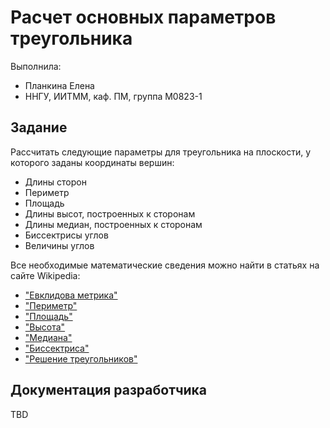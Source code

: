 # Расчет основных параметров треугольника

Выполнила:

 - Планкина Елена
 - ННГУ, ИИТММ, каф. ПМ, группа М0823-1

## Задание

Рассчитать следующие параметры для треугольника на плоскости, у которого заданы координаты вершин:

 - Длины сторон
 - Периметр
 - Площадь
 - Длины высот, построенных к сторонам
 - Длины медиан, построенных к сторонам
 - Биссектрисы углов
 - Величины углов

Все необходимые математические сведения можно найти в статьях на сайте Wikipedia:

 - ["Евклидова метрика"][distance]
 - ["Периметр"][perimeter]
 - ["Площадь"][area]
 - ["Высота"][altitude]
 - ["Медиана"][median]
 - ["Биссектриса"][bisectrix]
 - ["Решение треугольников"][solutions]

## Документация разработчика

TBD

<!-- LINKS -->

[distance]: https://ru.wikipedia.org/wiki/%D0%95%D0%B2%D0%BA%D0%BB%D0%B8%D0%B4%D0%BE%D0%B2%D0%B0_%D0%BC%D0%B5%D1%82%D1%80%D0%B8%D0%BA%D0%B0
[perimeter]: https://ru.wikipedia.org/wiki/%D0%9F%D0%B5%D1%80%D0%B8%D0%BC%D0%B5%D1%82%D1%80
[area]: https://ru.wikipedia.org/wiki/%D0%9F%D0%BB%D0%BE%D1%89%D0%B0%D0%B4%D1%8C
[altitude]: https://ru.wikipedia.org/wiki/%D0%92%D1%8B%D1%81%D0%BE%D1%82%D0%B0_%D1%82%D1%80%D0%B5%D1%83%D0%B3%D0%BE%D0%BB%D1%8C%D0%BD%D0%B8%D0%BA%D0%B0
[median]: https://ru.wikipedia.org/wiki/%D0%9C%D0%B5%D0%B4%D0%B8%D0%B0%D0%BD%D0%B0_%D1%82%D1%80%D0%B5%D1%83%D0%B3%D0%BE%D0%BB%D1%8C%D0%BD%D0%B8%D0%BA%D0%B0
[bisectrix]: https://ru.wikipedia.org/wiki/%D0%91%D0%B8%D1%81%D1%81%D0%B5%D0%BA%D1%82%D1%80%D0%B8%D1%81%D0%B0
[solutions]: https://ru.wikipedia.org/wiki/%D0%A0%D0%B5%D1%88%D0%B5%D0%BD%D0%B8%D0%B5_%D1%82%D1%80%D0%B5%D1%83%D0%B3%D0%BE%D0%BB%D1%8C%D0%BD%D0%B8%D0%BA%D0%BE%D0%B2